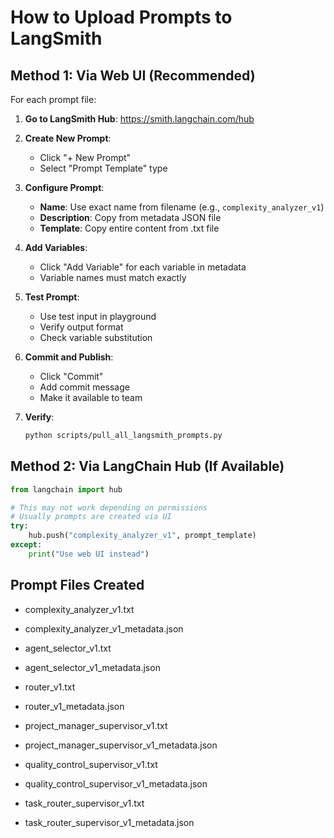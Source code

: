 # How to Upload Prompts to LangSmith

## Method 1: Via Web UI (Recommended)

For each prompt file:

1. **Go to LangSmith Hub**: https://smith.langchain.com/hub

2. **Create New Prompt**:
   - Click "+ New Prompt"
   - Select "Prompt Template" type

3. **Configure Prompt**:
   - **Name**: Use exact name from filename (e.g., `complexity_analyzer_v1`)
   - **Description**: Copy from metadata JSON file
   - **Template**: Copy entire content from .txt file

4. **Add Variables**:
   - Click "Add Variable" for each variable in metadata
   - Variable names must match exactly

5. **Test Prompt**:
   - Use test input in playground
   - Verify output format
   - Check variable substitution

6. **Commit and Publish**:
   - Click "Commit"
   - Add commit message
   - Make it available to team

7. **Verify**:
   ```bash
   python scripts/pull_all_langsmith_prompts.py
   ```

## Method 2: Via LangChain Hub (If Available)

```python
from langchain import hub

# This may not work depending on permissions
# Usually prompts are created via UI
try:
    hub.push("complexity_analyzer_v1", prompt_template)
except:
    print("Use web UI instead")
```

## Prompt Files Created

- complexity_analyzer_v1.txt
- complexity_analyzer_v1_metadata.json

- agent_selector_v1.txt
- agent_selector_v1_metadata.json

- router_v1.txt
- router_v1_metadata.json

- project_manager_supervisor_v1.txt
- project_manager_supervisor_v1_metadata.json

- quality_control_supervisor_v1.txt
- quality_control_supervisor_v1_metadata.json

- task_router_supervisor_v1.txt
- task_router_supervisor_v1_metadata.json

